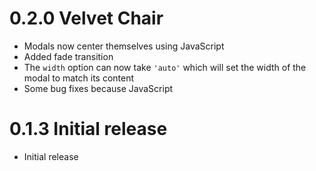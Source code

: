 # 0.2.0 Velvet Chair

- Modals now center themselves using JavaScript
- Added fade transition
- The `width` option can now take `'auto'` which will set the width of the modal to match its content
- Some bug fixes because JavaScript

# 0.1.3 Initial release

- Initial release